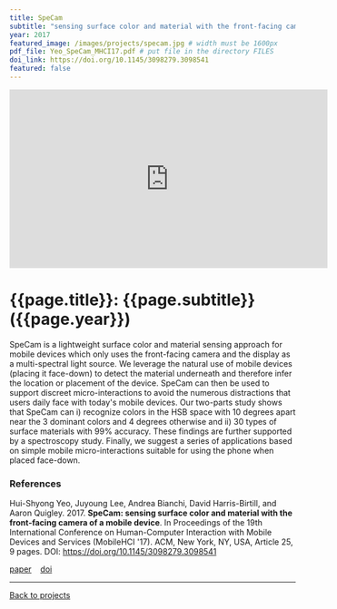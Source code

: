 ```yaml
---
title: SpeCam
subtitle: "sensing surface color and material with the front-facing camera of a mobile device"
year: 2017
featured_image: /images/projects/specam.jpg # width must be 1600px	
pdf_file: Yeo_SpeCam_MHCI17.pdf # put file in the directory FILES
doi_link: https://doi.org/10.1145/3098279.3098541
featured: false
---
```


<!-- 
<div class="gallery" data-columns="1">
	<img src="/images/projects/example.jpg">
	<img src="/images/projects/example.jpg">
	<img src="/images/projects/example.jpg">
</div>
 -->

<iframe width="560" height="315" src="https://www.youtube.com/embed/NxjbOVxcNuM" frameborder="0" allow="accelerometer; autoplay; encrypted-media; gyroscope; picture-in-picture" allowfullscreen></iframe>

<!-- DO NOT CHANGE MANUALLY -->
# {{page.title}}: {{page.subtitle}} ({{page.year}})

SpeCam is a lightweight surface color and material sensing approach for mobile devices which only uses the front-facing camera and the display as a multi-spectral light source. We leverage the natural use of mobile devices (placing it face-down) to detect the material underneath and therefore infer the location or placement of the device. SpeCam can then be used to support discreet micro-interactions to avoid the numerous distractions that users daily face with today's mobile devices. Our two-parts study shows that SpeCam can i) recognize colors in the HSB space with 10 degrees apart near the 3 dominant colors and 4 degrees otherwise and ii) 30 types of surface materials with 99% accuracy. These findings are further supported by a spectroscopy study. Finally, we suggest a series of applications based on simple mobile micro-interactions suitable for using the phone when placed face-down.


### References

Hui-Shyong Yeo, Juyoung Lee, Andrea Bianchi, David Harris-Birtill, and Aaron Quigley. 2017. **SpeCam: sensing surface color and material with the front-facing camera of a mobile device**. In Proceedings of the 19th International Conference on Human-Computer Interaction with Mobile Devices and Services (MobileHCI '17). ACM, New York, NY, USA, Article 25, 9 pages. DOI: https://doi.org/10.1145/3098279.3098541

<!-- DO NOT CHANGE MANUALLY -->
<a href="/files/{{ page.year }}/{{ page.pdf_file }}" target="_blank">paper</a>&nbsp;&nbsp;&nbsp;
<a href="{{ page.doi_link }}" target="_blank">doi</a>

--- 

<a href="/index.html" class="button button--large">Back to projects</a>